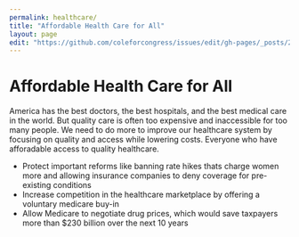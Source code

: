 ```yaml
---
permalink: healthcare/
title: "Affordable Health Care for All"
layout: page
edit: "https://github.com/coleforcongress/issues/edit/gh-pages/_posts/2014-01-06-healthcare.md"
---
```


# Affordable Health Care for All

America has the best doctors, the best hospitals, and the best medical care in the world. But quality care is often too expensive and inaccessible for too many people. We need to do more to improve our healthcare system by focusing on quality and access while lowering costs. Everyone who have afforadable access to quality healthcare.

- Protect important reforms like banning rate hikes thats charge women more and allowing insurance companies to deny coverage for pre-existing conditions
- Increase competition in the healthcare marketplace by offering a voluntary medicare buy-in
- Allow Medicare to negotiate drug prices, which would save taxpayers more than $230 billion over the next 10 years
